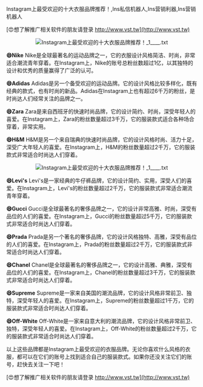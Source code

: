 Instagram上最受欢迎的十大衣服品牌推荐！,Ins私信机器人,Ins营销利器,Ins营销机器人

[😍想了解推广相关软件的朋友请登录 http://www.vst.tw](http://www.vst.tw)

 <center><img src="https://vst.tw/MP4/tuiguang/png/4.png" alt="Instagram上最受欢迎的十大衣服品牌推荐！_1____.txt"></center>

**😄Nike**
Nike是全球最著名的运动品牌之一，它的衣服设计风格简洁、时尚，非常适合潮流青年穿着。在Instagram上，Nike的账号总粉丝数超过1亿，以其独特的设计和优秀的质量赢得了广泛的认可。

**😄Adidas**
Adidas是另一个备受欢迎的运动品牌。它的设计风格比较多样化，既有经典的款式，也有时尚的新品。Adidas在Instagram上也有超过6千万的粉丝，是时尚达人们经常关注的品牌之一。

**😄Zara**
Zara是来自西班牙的快速时尚品牌，它的设计简约、时尚，深受年轻人的喜爱。在Instagram上，Zara的粉丝数量超过3千万，它的服装款式适合各种场合穿着，非常实用。

**😄H&M**
H&M是另一个来自瑞典的快速时尚品牌，它的设计风格时尚、活力十足，深受广大年轻人的喜爱。在Instagram上，H&M的粉丝数量超过2千万，它的服装款式非常适合时尚达人们穿着。

 <center><img src="https://vst.tw/MP4/tuiguang/png/5.png" alt="Instagram上最受欢迎的十大衣服品牌推荐！_1____.txt"></center>

**😄Levi's**
Levi's是一家经典的牛仔裤品牌，它的设计简约、实用，深受人们的喜爱。在Instagram上，Levi's的粉丝数量超过2千万，它的服装款式非常适合潮流青年穿着。

**😄Gucci**
Gucci是全球最著名的奢侈品牌之一，它的设计非常高雅、时尚，深受有品位的人们的喜爱。在Instagram上，Gucci的粉丝数量超过5千万，它的服装款式非常适合时尚达人们穿着。

**😄Prada**
Prada是另一个著名的奢侈品牌，它的设计风格独特、高雅，深受有品位的人们的喜爱。在Instagram上，Prada的粉丝数量超过2千万，它的服装款式非常适合时尚达人们穿着。

**😄Chanel**
Chanel是全球最著名的奢侈品牌之一，它的设计高雅、典雅，深受有品位的人们的喜爱。在Instagram上，Chanel的粉丝数量超过3千万，它的服装款式非常适合时尚达人们穿着。

**😄Supreme**
Supreme是一家来自美国的潮流品牌，它的设计风格非常前卫、独特，深受年轻人的喜爱。在Instagram上，Supreme的粉丝数量超过1千万，它的服装款式非常适合时尚达人们穿着。

**😄Off-White**
Off-White是一家来自意大利的潮流品牌，它的设计风格非常前卫、独特，深受年轻人的喜爱。在Instagram上，Off-White的粉丝数量超过2千万，它的服装款式非常适合时尚达人们穿着。

以上这些品牌都是Instagram上最受欢迎的衣服品牌。无论你喜欢什么风格的衣服，都可以在它们的账号上找到适合自己的服装款式。如果你还没关注它们的账号，赶快去关注一下吧！

[😍想了解推广相关软件的朋友请登录 http://www.vst.tw](http://www.vst.tw)



